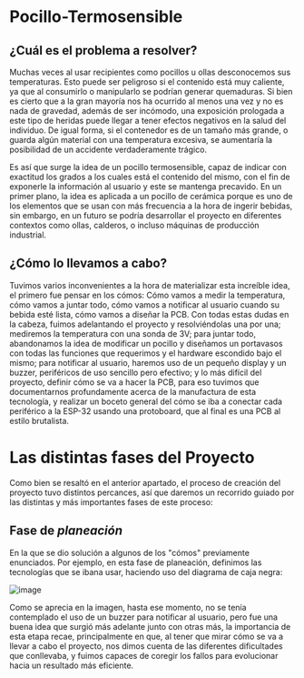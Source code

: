 # Pocillo-Termosensible

## ¿Cuál es el problema a resolver?

Muchas veces al usar recipientes como pocillos u ollas desconocemos sus temperaturas. Esto puede ser peligroso si el contenido está muy caliente, ya que al consumirlo o manipularlo se podrían generar quemaduras. Si bien es cierto que a la gran mayoría nos ha ocurrido al menos una vez y no es nada de gravedad, además de ser incómodo, una exposición prologada a este tipo de heridas puede llegar a tener efectos negativos en la salud del individuo. De igual forma, si el contenedor es de un tamaño más grande, o  guarda algún material con una temperatura excesiva, se aumentaría la posibilidad de un accidente verdaderamente trágico. 

Es así que surge la idea de un pocillo termosensible, capaz de indicar con exactitud los grados a los cuales está el contenido del mismo, con el fin de exponerle la información al usuario y este se mantenga precavido. En un primer plano, la idea es aplicada a un pocillo de cerámica porque es uno de los elementos que se usan con más frecuencia a la hora de ingerir bebidas, sin embargo, en un futuro se podría desarrollar el proyecto en diferentes contextos como ollas, calderos, o incluso máquinas de producción industrial.

## ¿Cómo lo llevamos a cabo?

Tuvimos varios inconvenientes a la hora de materializar esta increíble idea, el primero fue pensar en los cómos: Cómo vamos a medir la temperatura, cómo vamos a juntar todo, cómo vamos a notificar al usuario cuando su bebida esté lista, cómo vamos a diseñar la PCB. Con todas estas dudas en la cabeza, fuimos adelantando el proyecto y resolviéndolas una por una; mediremos la temperatura con una sonda de 3V; para juntar todo, abandonamos la idea de modificar un pocillo y diseñamos un portavasos con todas las funciones que requerimos y el hardware escondido bajo el mismo; para notificar al usuario, haremos uso de un pequeño display y un buzzer, periféricos de uso sencillo pero efectivo; y lo más difícil del proyecto, definir cómo se va a hacer la PCB, para eso tuvimos que documentarnos profundamente acerca de la manufactura de esta tecnología, y realizar un boceto general del cómo se iba a conectar cada periférico a la ESP-32 usando una protoboard, que al final es una PCB al estilo brutalista.

# Las distintas fases del Proyecto

Como bien se resaltó en el anterior apartado, el proceso de creación del proyecto tuvo distintos percances, así que daremos un recorrido guiado por las distintas y más importantes fases de este proceso: 

## Fase de *planeación*

En la que se dio solución a algunos de los "cómos" previamente enunciados. Por ejemplo, en esta fase de planeación, definimos las tecnologías que se ibana usar, haciendo uso del diagrama de caja negra:

![image](https://github.com/NicolasSanchez09/Pocillo-Termosensible/assets/145825532/53749662-557d-44ff-9393-fc735cfd4337)

Como se aprecia en la imagen, hasta ese momento, no se tenía contemplado el uso de un buzzer para notificar al usuario, pero fue una buena idea que surgió más adelante junto con otras más, la importancia de esta etapa recae, principalmente en que, al tener que mirar cómo se va a llevar a cabo el proyecto, nos dimos cuenta de las diferentes dificultades que conllevaba, y fuimos capaces de coregir los fallos para evolucionar hacia un resultado más eficiente.


